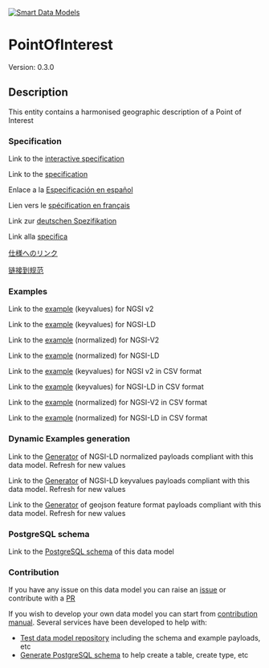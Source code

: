 [![Smart Data Models](https://smartdatamodels.org/wp-content/uploads/2022/01/SmartDataModels_logo.png "Logo")](https://smartdatamodels.org)
# PointOfInterest
Version: 0.3.0

## Description 

This entity contains a harmonised geographic description of a Point of Interest
### Specification

Link to the [interactive specification](https://swagger.lab.fiware.org/?url=https://smart-data-models.github.io/dataModel.PointOfInterest/PointOfInterest/swagger.yaml)

Link to the [specification](https://github.com/smart-data-models/dataModel.PointOfInterest/blob/master/PointOfInterest/doc/spec.md)

Enlace a la [Especificación en español](https://github.com/smart-data-models/dataModel.PointOfInterest/blob/master/PointOfInterest/doc/spec_ES.md)

Lien vers le [spécification en français](https://github.com/smart-data-models/dataModel.PointOfInterest/blob/master/PointOfInterest/doc/spec_FR.md)

Link zur [deutschen Spezifikation](https://github.com/smart-data-models/dataModel.PointOfInterest/blob/master/PointOfInterest/doc/spec_DE.md)

Link alla [specifica](https://github.com/smart-data-models/dataModel.PointOfInterest/blob/master/PointOfInterest/doc/spec_IT.md)

[仕様へのリンク](https://github.com/smart-data-models/dataModel.PointOfInterest/blob/master/PointOfInterest/doc/spec_JA.md)

[链接到规范](https://github.com/smart-data-models/dataModel.PointOfInterest/blob/master/PointOfInterest/doc/spec_ZH.md)
### Examples

Link to the [example](https://smart-data-models.github.io/dataModel.PointOfInterest/PointOfInterest/examples/example.json) (keyvalues) for NGSI v2

Link to the [example](https://smart-data-models.github.io/dataModel.PointOfInterest/PointOfInterest/examples/example.jsonld) (keyvalues) for NGSI-LD

Link to the [example](https://smart-data-models.github.io/dataModel.PointOfInterest/PointOfInterest/examples/example-normalized.json) (normalized) for NGSI-V2

Link to the [example](https://smart-data-models.github.io/dataModel.PointOfInterest/PointOfInterest/examples/example-normalized.jsonld) (normalized) for NGSI-LD

Link to the [example](https://github.com/smart-data-models/dataModel.PointOfInterest/blob/master/PointOfInterest/examples/example.json.csv) (keyvalues) for NGSI v2 in CSV format

Link to the [example](https://github.com/smart-data-models/dataModel.PointOfInterest/blob/master/PointOfInterest/examples/example.jsonld.csv) (keyvalues) for NGSI-LD in CSV format

Link to the [example](https://github.com/smart-data-models/dataModel.PointOfInterest/blob/master/PointOfInterest/examples/example-normalized.json.csv) (normalized) for NGSI-V2 in CSV format

Link to the [example](https://github.com/smart-data-models/dataModel.PointOfInterest/blob/master/PointOfInterest/examples/example-normalized.jsonld.csv) (normalized) for NGSI-LD in CSV format
### Dynamic Examples generation

Link to the [Generator](https://smartdatamodels.org/extra/ngsi-ld_generator.php?schemaUrl=https://raw.githubusercontent.com/smart-data-models/dataModel.PointOfInterest/master/PointOfInterest/schema.json&email=info@smartdatamodels.org) of NGSI-LD normalized payloads compliant with this data model. Refresh for new values

Link to the [Generator](https://smartdatamodels.org/extra/ngsi-ld_generator_keyvalues.php?schemaUrl=https://raw.githubusercontent.com/smart-data-models/dataModel.PointOfInterest/master/PointOfInterest/schema.json&email=info@smartdatamodels.org) of NGSI-LD keyvalues payloads compliant with this data model. Refresh for new values

Link to the [Generator](https://smartdatamodels.org/extra/geojson_features_generator.php?schemaUrl=https://raw.githubusercontent.com/smart-data-models/dataModel.PointOfInterest/master/PointOfInterest/schema.json&email=info@smartdatamodels.org) of geojson feature format payloads compliant with this data model. Refresh for new values
### PostgreSQL schema

Link to the [PostgreSQL schema](https://github.com/smart-data-models/dataModel.PointOfInterest/blob/master/PointOfInterest/schema.sql) of this data model
### Contribution

 If you have any issue on this data model you can raise an [issue](https://github.com/smart-data-models/dataModel.PointOfInterest/issues)  or contribute with a [PR](https://github.com/smart-data-models/dataModel.PointOfInterest/pulls)

 If you wish to develop your own data model you can start from [contribution manual](https://bit.ly/contribution_manual). Several services have been developed to help with: 
 - [Test data model repository](https://smartdatamodels.org/index.php/data-models-contribution-api/) including the schema and example payloads, etc
 - [Generate PostgreSQL schema](https://smartdatamodels.org/index.php/sql-service/) to help create a table, create type, etc